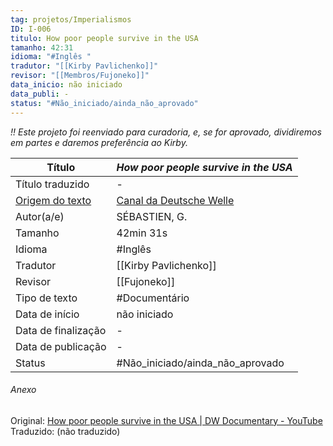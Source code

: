 ```yaml
---
tag: projetos/Imperialismos
ID: I-006
titulo: How poor people survive in the USA
tamanho: 42:31
idioma: "#Inglês "
tradutor: "[[Kirby Pavlichenko]]"
revisor: "[[Membros/Fujoneko]]"
data_inicio: não iniciado
data_publi: -
status: "#Não_iniciado/ainda_não_aprovado" 
---
```

_!! Este projeto foi reenviado para curadoria, e, se for aprovado, dividiremos em partes e daremos preferência ao Kirby._

|Título               |_How poor people survive in the USA_|
| ------------------- | ------------------------------------------------------------------ |
| Título traduzido    |-|
| [Origem do texto](https://youtu.be/JHDkALRz5Rk)   |[Canal da Deutsche Welle](https://youtu.be/JHDkALRz5Rk)|
| Autor(a/e)          |SÉBASTIEN, G.|
| Tamanho             |42min 31s|
| Idioma              | #Inglês |
| Tradutor            |[[Kirby Pavlichenko]]|
| Revisor             |[[Fujoneko]]|
| Tipo de texto       | #Documentário|
| Data de início      |não iniciado|
| Data de finalização |-|
| Data de publicação  |-|
| Status              | #Não_iniciado/ainda_não_aprovado |

###### Anexo
Original: [How poor people survive in the USA | DW Documentary - YouTube](https://www.youtube.com/watch?v=JHDkALRz5Rk)
Traduzido: (não traduzido)
